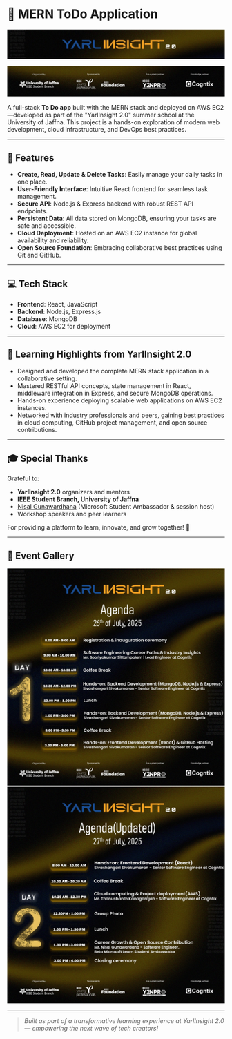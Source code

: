 # 📝 MERN ToDo Application

<!-- Banner Image -->
![Yarl Insight 2.0 Banner](assets/1.jpg)

<!-- Organized Team Image (e.g., IEEE Student Branch UOJ) -->
![Organized by IEEE Student Branch UOJ and Sponsored by Cognitx](assets/2.jpg)

A full-stack **To Do app** built with the MERN stack and deployed on AWS EC2—developed as part of the "YarlInsight 2.0" summer school at the University of Jaffna. This project is a hands-on exploration of modern web development, cloud infrastructure, and DevOps best practices.

---

## 🚀 Features

- **Create, Read, Update & Delete Tasks**: Easily manage your daily tasks in one place.
- **User-Friendly Interface**: Intuitive React frontend for seamless task management.
- **Secure API**: Node.js & Express backend with robust REST API endpoints.
- **Persistent Data**: All data stored on MongoDB, ensuring your tasks are safe and accessible.
- **Cloud Deployment**: Hosted on an AWS EC2 instance for global availability and reliability.
- **Open Source Foundation**: Embracing collaborative best practices using Git and GitHub.

---

## 💻 Tech Stack

- **Frontend**: React, JavaScript
- **Backend**: Node.js, Express.js
- **Database**: MongoDB
- **Cloud**: AWS EC2 for deployment

---

## 🌟 Learning Highlights from YarlInsight 2.0

- Designed and developed the complete MERN stack application in a collaborative setting.
- Mastered RESTful API concepts, state management in React, middleware integration in Express, and secure MongoDB operations.
- Hands-on experience deploying scalable web applications on AWS EC2 instances.
- Networked with industry professionals and peers, gaining best practices in cloud computing, GitHub project management, and open source contributions.

---

## 🎓 Special Thanks

Grateful to:
- **YarlInsight 2.0** organizers and mentors
- **IEEE Student Branch, University of Jaffna**
- [Nisal Gunawardhana](https://www.linkedin.com/in/ACoAADjD0ugBGBVfHbAWOsRfedX0J_MFZ0QJp0U) (Microsoft Student Ambassador & session host)
- Workshop speakers and peer learners

For providing a platform to learn, innovate, and grow together! 🙏

---

## 📸 Event Gallery

<!-- Day-wise Agendas -->
![Day 1 Agenda](assets/6.jpg)
![Day 2 Agenda](assets/7.jpg)

---

> *Built as part of a transformative learning experience at YarlInsight 2.0 — empowering the next wave of tech creators!*
